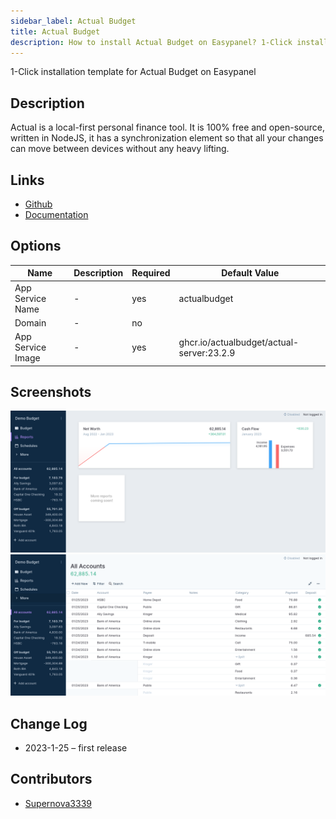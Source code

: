 ```yaml
---
sidebar_label: Actual Budget
title: Actual Budget
description: How to install Actual Budget on Easypanel? 1-Click installation template for Actual Budget on Easypanel
---
```


<!-- generated -->

1-Click installation template for Actual Budget on Easypanel

## Description

Actual is a local-first personal finance tool. It is 100% free and open-source, written in NodeJS, it has a synchronization element so that all your changes can move between devices without any heavy lifting.

## Links

- [Github](https://github.com/actualbudget/actual)
- [Documentation](https://actualbudget.github.io/docs)

## Options

Name | Description | Required | Default Value
-|-|-|-
App Service Name | - | yes | actualbudget
Domain | - | no | 
App Service Image | - | yes | ghcr.io/actualbudget/actual-server:23.2.9

## Screenshots

![Actual Budget Screenshot](./assets/screenshot1.png)
![Actual Budget Screenshot](./assets/screenshot2.png)

## Change Log

- 2023-1-25 – first release

## Contributors

- [Supernova3339](https://github.com/Supernova3339)
